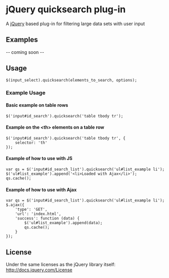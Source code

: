 # jQuery quicksearch plug-in

A [jQuery][jquery_site] based plug-in for filtering large data sets with user input

## Examples

-- coming soon --

## Usage

	$(input_select).quicksearch(elements_to_search, options);

### Example Usage

#### Basic example on table rows

	$('input#id_search').quicksearch('table tbody tr');

#### Example on the \<th\> elements on a table row

	$('input#id_search').quicksearch('table tbody tr', {
		selector: 'th'
	});

#### Example of how to use with JS

	var qs = $('input#id_search_list').quicksearch('ul#list_example li');
	$('ul#list_example').append('<li>Loaded with Ajax</li>');
	qs.cache();

#### Example of how to use with Ajax

	var qs = $('input#id_search_list').quicksearch('ul#list_example li');
	$.ajax({
		'type': 'GET',
		'url': 'index.html',
		'success': function (data) {
			$('ul#list_example').append(data);
			qs.cache();
		}
	});

## License

Under the same licenses as the jQuery library itself: http://docs.jquery.com/License

[jquery_site]: http://www.jquery.com
